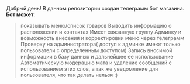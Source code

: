 Добрый день!
В данном репозитории создан телеграмм бот магазина.
**Бот может**: 
>показывать меню/список товаров
>Выводить информацию о расположении и контактах
>Имеет связанную группу
>Админку и возможность внесения и корректировки меню через телеграмм
>Проверку на администратора( доступ к админке имеют только пользователи с определенным доступом)
>Запись вносимой информации в базу данных и дальнейшее ее использование
>Автоматическую модерацию мата и удаление сообщений с использованием этих слов, а так же уведомление для пользователя, что так делать нельзя :)

